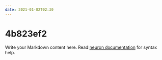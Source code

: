 ```yaml
---
date: 2021-01-02T02:30
---
```


# 4b823ef2

Write your Markdown content here. Read [neuron documentation](https://neuron.zettel.page/2011404.html) for syntax help.

